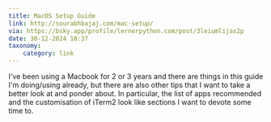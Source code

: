 ```yaml
---
title: MacOS Setup Guide
link: http://sourabhbajaj.com/mac-setup/
via: https://bsky.app/profile/lernerpython.com/post/3leiumlijas2p
date: 30-12-2024 10:37
taxonomy:
    category: link
---
```


I've been using a Macbook for 2 or 3 years and there are things in this guide I'm doing/using already, but there are also other tips that I want to take a better look at and ponder about.
In particular, the list of apps recommended and the customisation of iTerm2 look like sections I want to devote some time to.
